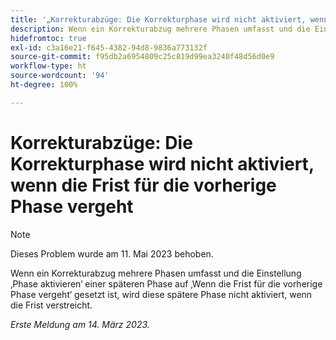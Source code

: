 ```yaml
---
title: '„Korrekturabzüge: Die Korrekturphase wird nicht aktiviert, wenn die Frist für die vorherige Phase vergeht“'
description: Wenn ein Korrekturabzug mehrere Phasen umfasst und die Einstellung „Phase aktivieren“ in einer späteren Phase auf „Wenn die Frist für die vorherige Phase vergeht“ gesetzt ist, wird diese spätere Phase nicht aktiviert, wenn die Frist verstreicht.
hidefromtoc: true
exl-id: c3a16e21-f645-4382-94d8-9836a773132f
source-git-commit: f95db2a6954809c25c819d99ea3240f48d56d0e9
workflow-type: ht
source-wordcount: '94'
ht-degree: 100%

---
```


# Korrekturabzüge: Die Korrekturphase wird nicht aktiviert, wenn die Frist für die vorherige Phase vergeht

<!--This article is on the WF and WFP TOC-->

>[!NOTE]
>
>Dieses Problem wurde am 11. Mai 2023 behoben.

Wenn ein Korrekturabzug mehrere Phasen umfasst und die Einstellung ‚Phase aktivieren‘ einer späteren Phase auf ‚Wenn die Frist für die vorherige Phase vergeht‘ gesetzt ist, wird diese spätere Phase nicht aktiviert, wenn die Frist verstreicht.

_Erste Meldung am 14. März 2023._
